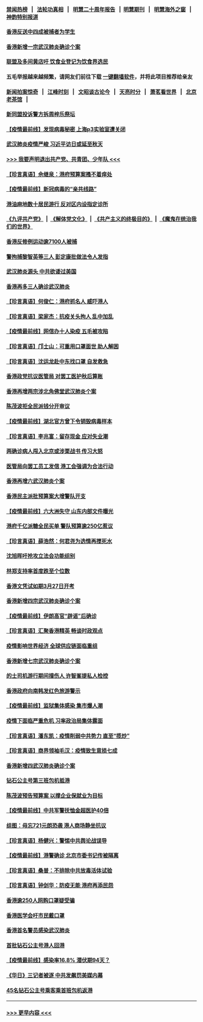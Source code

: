 #### [禁闻热榜](热点新闻.md?=0)  &nbsp;&nbsp;|&nbsp;&nbsp; [法轮功真相](https://github.com/gfw-breaker/truth/blob/master/README.md?=0) &nbsp;&nbsp;|&nbsp;&nbsp; [明慧二十周年报告](https://github.com/gfw-breaker/mh-reports/blob/master/README.md?=0) &nbsp;&nbsp;|&nbsp;&nbsp;[明慧期刊](https://github.com/gfw-breaker/mh-qikan) &nbsp;&nbsp;|&nbsp;&nbsp; [明慧海外之窗](https://github.com/gfw-breaker/mh-news/blob/master/README.md?=0) &nbsp;&nbsp;|&nbsp;&nbsp; [神韵特别报道](https://github.com/gfw-breaker/mh-news/blob/master/shenyun.md?=0)
#### [香港反送中四成被捕者为学生](../pages/nsc415/n11910730.md?t=03031631) 
#### [香港新增一宗武汉肺炎确诊个案](../pages/nsc415/n11910724.md?t=03031631) 
#### [联盟及多间黄店吁 饮食业登记为饮食界选民](../pages/nsc415/n11910718.md?t=03031631) 
#### 五毛举报越来越频繁，请网友们前往下载 [一键翻墙软件](https://github.com/gfw-breaker/ssr-accounts)，并将此项目推荐给亲友
#### [新闻拍案惊奇](https://github.com/gfw-breaker/banned-news/blob/master/pages/link4.md) &nbsp;&nbsp;|&nbsp;&nbsp; [江峰时刻](https://github.com/gfw-breaker/banned-news/blob/master/pages/link4.md) &nbsp;&nbsp;|&nbsp;&nbsp; [文昭谈古论今](https://github.com/gfw-breaker/banned-news/blob/master/pages/link4.md) &nbsp;&nbsp;|&nbsp;&nbsp; [天亮时分](https://github.com/gfw-breaker/banned-news/blob/master/pages/link4.md) &nbsp;&nbsp;|&nbsp;&nbsp; [萧茗看世界](https://github.com/gfw-breaker/banned-news/blob/master/pages/link4.md) &nbsp;&nbsp;|&nbsp;&nbsp; [北京老茶馆](https://github.com/gfw-breaker/banned-news/blob/master/pages/link4.md) &nbsp;&nbsp;|&nbsp;&nbsp; 
#### [新同盟投诉警方拆周梓乐祭坛](../pages/nsc415/n11910707.md?t=03031631) 
#### [【疫情最前线】发现病毒秘密 上海p3实验室遭关闭](../pages/nsc415/n11910640.md?t=03031631) 
#### [武汉肺炎疫情严峻 习近平访日或延至秋天](../pages/nsc415/n11910570.md?t=03031631) 
#### [>>> 我要声明退出共产党、共青团、少年队 <<<](https://github.com/begood0513/goodnews/blob/master/quit/letter.md) 
#### [【珍言真语】佘继泉：港府预算案搔不着痒处](../pages/nsc415/n11910011.md?t=03031631) 
#### [【疫情最前线】新冠病毒的“亲共线路”](../pages/nsc415/n11907734.md?t=03031631) 
#### [港油麻地数十居民游行 反对区内设指定诊所](../pages/nsc415/n11907900.md?t=03031631) 
#### [《九评共产党》](https://github.com/begood0513/9ping.md/blob/master/README.md) &nbsp;|&nbsp; [《解体党文化》](../../../../jtdwh.md/blob/master/README.md)  &nbsp;|&nbsp; [《共产主义的终极目的》](../../../../gczydzjmd.md/blob/master/README.md) &nbsp;|&nbsp; [《魔鬼在统治我们的世界》](../../../../mgztzwmdsj.md/blob/master/README.md) 
#### [香港反修例运动逾7100人被捕](../pages/nsc415/n11907922.md?t=03031631) 
#### [警拘捕黎智英等三人 彭定康批做法令人发指](../pages/nsc415/n11907905.md?t=03031631) 
#### [武汉肺炎源头 中共欲诿过美国](../pages/nsc415/n11907665.md?t=03031631) 
#### [香港再多三人确诊武汉肺炎](../pages/nsc415/n11907846.md?t=03031631) 
#### [【珍言真语】何俊仁：港府抓名人 威吓港人](../pages/nsc415/n11907561.md?t=03031631) 
#### [【珍言真语】梁家杰：抗疫关头拘人 乱中加乱](../pages/nsc415/n11907444.md?t=03031631) 
#### [【疫情最前线】网信办十人染疫 五毛被攻陷](../pages/nsc415/n11903757.md?t=03031631) 
#### [【珍言真语】邝士山：可重用口罩面世 助人解困](../pages/nsc415/n11903875.md?t=03031631) 
#### [【珍言真语】沈运龙赴中东找口罩 自发救急](../pages/nsc415/n11903291.md?t=03031631) 
#### [香港政党抗议医管局 对罢工医护秋后算账](../pages/nsc415/n11901746.md?t=03031631) 
#### [香港再增两宗涉北角佛堂武汉肺炎个案](../pages/nsc415/n11901737.md?t=03031631) 
#### [陈茂波拒全民派钱分开审议](../pages/nsc415/n11901672.md?t=03031631) 
#### [【疫情最前线】湖北官方曾下令销毁病毒样本](../pages/nsc415/n11901518.md?t=03031631) 
#### [【珍言真语】李兆富：留存现金 应对失业潮](../pages/nsc415/n11901448.md?t=03031631) 
#### [两确诊病人闯入北京或涉栗战书 传习大怒](../pages/nsc415/n11901180.md?t=03031631) 
#### [医管局向罢工员工发信 港工会强调为合法行动](../pages/nsc415/n11898870.md?t=03031631) 
#### [香港再增六武汉肺炎个案](../pages/nsc415/n11898843.md?t=03031631) 
#### [香港民主派批预算案大增警队开支](../pages/nsc415/n11898813.md?t=03031631) 
#### [【疫情最前线】六大洲失守 山东内部文件曝光](../pages/nsc415/n11898455.md?t=03031631) 
#### [港府千亿派糖全民买单 警队预算逾250亿惹议](../pages/nsc415/n11898608.md?t=03031631) 
#### [【珍言真语】薛浩然：何君尧为选情再搅死水](../pages/nsc415/n11898269.md?t=03031631) 
#### [沈旭晖吁抢攻立法会功能组别](../pages/nsc415/n11896084.md?t=03031631) 
#### [林郑支持率首度跌至个位数](../pages/nsc415/n11896058.md?t=03031631) 
#### [香港文凭试如期3月27日开考](../pages/nsc415/n11896055.md?t=03031631) 
#### [香港新增四宗武汉肺炎确诊个案](../pages/nsc415/n11896040.md?t=03031631) 
#### [【疫情最前线】伊朗高官“辟谣”后确诊](../pages/nsc415/n11895902.md?t=03031631) 
#### [【珍言真语】汇聚香港精英 畅谈时政观点](../pages/nsc415/n11895733.md?t=03031631) 
#### [疫情影响世界经济 全球供应链面临重组](../pages/nsc415/n11895634.md?t=03031631) 
#### [香港新增七宗武汉肺炎确诊个案](../pages/nsc415/n11893498.md?t=03031631) 
#### [的士司机游行期间撞伤人 许智峯提私人检控](../pages/nsc415/n11893483.md?t=03031631) 
#### [香港政府向南韩发红色旅游警示](../pages/nsc415/n11893398.md?t=03031631) 
#### [【疫情最前线】监狱集体感染 集市爆人潮](../pages/nsc415/n11893181.md?t=03031631) 
#### [疫情下面临严重危机  习率政治局集体露面](../pages/nsc415/n11893305.md?t=03031631) 
#### [【珍言真语】潘东凯：疫情削弱中共势力 直至“揽炒”](../pages/nsc415/n11892866.md?t=03031631) 
#### [【珍言真语】商界领袖毛汉：疫情致生意损七成](../pages/nsc415/n11890348.md?t=03031631) 
#### [香港新增四武汉肺炎确诊个案](../pages/nsc415/n11890610.md?t=03031631) 
#### [钻石公主号第三班包机抵港](../pages/nsc415/n11890645.md?t=03031631) 
#### [陈茂波预告预算案 以撑企业保就业为目标](../pages/nsc415/n11890574.md?t=03031631) 
#### [【疫情最前线】中共军警抚恤金超医护40倍](../pages/nsc415/n11890458.md?t=03031631) 
#### [组图：毋忘721元朗恐袭 港人商场静坐抗议](../pages/nsc415/n11876882.md?t=03031631) 
#### [【珍言真语】杨健兴：警惕中共舆论战误导](../pages/nsc415/n11888131.md?t=03031631) 
#### [【疫情最前线】港警确诊 北京市委书记传被隔离](../pages/nsc415/n11886872.md?t=03031631) 
#### [【珍言真语】桑普：不排除中共放毒活体试验](../pages/nsc415/n11886832.md?t=03031631) 
#### [【珍言真语】钟剑华：防疫无能 港府再添民怨](../pages/nsc415/n11884504.md?t=03031631) 
#### [香港逾250人网购口罩疑受骗](../pages/nsc415/n11884388.md?t=03031631) 
#### [香港医学会吁市民戴口罩](../pages/nsc415/n11884367.md?t=03031631) 
#### [香港首名警员感染武汉肺炎](../pages/nsc415/n11884357.md?t=03031631) 
#### [首批钻石公主号港人回港](../pages/nsc415/n11884333.md?t=03031631) 
#### [【疫情最前线】感染率16.8% 潜伏期94天？](../pages/nsc415/n11884256.md?t=03031631) 
#### [《华日》三记者被逐 中共发飙罚美媒内幕](../pages/nsc415/n11884184.md?t=03031631) 
#### [45名钻石公主号乘客乘首班包机返港](../pages/nsc415/n11881770.md?t=03031631) 

----
#### [ >>> 更早内容 <<< ](../indexes/nsc415-earlier.md)
